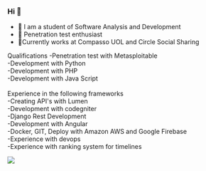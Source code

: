 ### Hi 👋

- 🔭 I am a student of Software Analysis and Development
- 🌱 Penetration test enthusiast
- 🤝Currently works at Compasso UOL and Circle Social Sharing

Qualifications
-Penetration test with Metasploitable
<br>
-Development with Python
<br>
-Development with PHP
<br>
-Development with Java Script
<br>
<br>
Experience in the following frameworks<br>
-Creating API's with Lumen<br>
-Development with codegniter<br>
-Django Rest Development<br>
-Development with Angular<br>
-Docker, GIT, Deploy with Amazon AWS and Google Firebase<br>
-Experience with devops<br>
-Experience with ranking system for timelines<br>



 [<img src="https://img.shields.io/badge/linkedin-%230077B5.svg?&style=for-the-badge&logo=linkedin&logoColor=white" />](https://www.linkedin.com/in/luan-mattos/)
 

